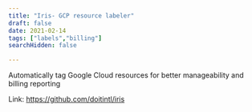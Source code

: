 ```yaml
---
title: "Iris- GCP resource labeler"
draft: false
date: 2021-02-14
tags: ["labels","billing"]
searchHidden: false

---
```


Automatically tag Google Cloud resources for better manageability and billing reporting


Link: https://github.com/doitintl/iris